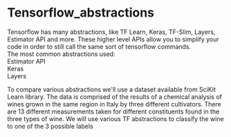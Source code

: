 # Tensorflow_abstractions

Tensorflow has many abstractions, like TF Learn, Keras, TF-Slim, Layers, Estimator API and more. These higher level APIs allow you to simplify your code in order to still call the same sort of tensorflow commands.   
The most common abstractions used:  
Estimator API  
Keras  
Layers  

To compare various abstractions we'll use a dataset available from SciKit Learn library. The data is comprised of the results of a chemical analysis of wines grown in the same region in Italy by three different cultivators. There are 13 different measurements taken for different constituents found in the three types of wine. We will use various TF abstractions to classify the wine to one of the 3 possible labels
